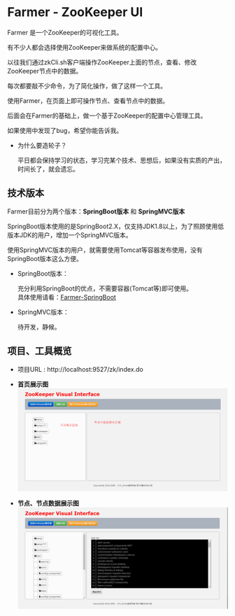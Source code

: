 # Farmer - ZooKeeper UI

Farmer 是一个ZooKeeper的可视化工具。

有不少人都会选择使用ZooKeeper来做系统的配置中心。

以往我们通过zkCli.sh客户端操作ZooKeeper上面的节点，查看、修改ZooKeeper节点中的数据。

每次都要敲不少命令，为了简化操作，做了这样一个工具。

使用Farmer，在页面上即可操作节点、查看节点中的数据。

后面会在Farmer的基础上，做一个基于ZooKeeper的配置中心管理工具。

如果使用中发现了bug，希望你能告诉我。

* 为什么要造轮子？

    平日都会保持学习的状态，学习完某个技术、思想后，如果没有实质的产出，时间长了，就会遗忘。<br>


## 技术版本
Farmer目前分为两个版本：**SpringBoot版本** 和 **SpringMVC版本**

SpringBoot版本使用的是SpringBoot2.X，仅支持JDK1.8以上，为了照顾使用低版本JDK的用户，增加一个SpringMVC版本。

使用SpringMVC版本的用户，就需要使用Tomcat等容器发布使用，没有SpringBoot版本这么方便。

* SpringBoot版本：

    充分利用SpringBoot的优点，不需要容器(Tomcat等)即可使用。<br>
    具体使用请看：[Farmer-SpringBoot](https://github.com/Simba-cheng/Farmer/tree/master/Farmer-SpringBoot)

* SpringMVC版本：

    待开发，静候。


## 项目、工具概览

* 项目URL : http://localhost:9527/zk/index.do

* **首页展示图**<br>
![ZooKeeper-UI展示图](Farmer-SpringBoot/image/ZooKeeper-UI展示图.png)<br>

* **节点、节点数据展示图**<br>
![index页面节点-数据](Farmer-SpringBoot/image/index页面节点数据.png)<br>
